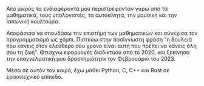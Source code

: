 Από μικρός τα ενδιαφέροντά μου περιστρέφονταν γύρω από τα μαθηματικά, τους υπολογιστές, τα αυτοκίνητα, την μουσική και την Ιαπωνική κουλτούρα.

Αποφάσισα να σπουδάσω την επιστήμη των μαθηματικών και σύνεχισα τον προγραμματισμό ως χόμπι. Πιστεύω στην πασίγνωστη φράση "η δουλειά που κάνεις στον ελεύθερο σου χρόνο είναι αυτή που πρέπει να κάνεις όλη σου τη ζωή". Φτιάχνω εφαρμογές διαδικτύου από το 2020, και ξεκίνησα την επαγγελματική μου δραστηριότητα τον Φεβρουάριο του 2023.

Μέσα σε αυτόν τον καιρό, έχω μάθει Python, C, C++ και Rust σε ερασιτεχνικό επίπεδο.